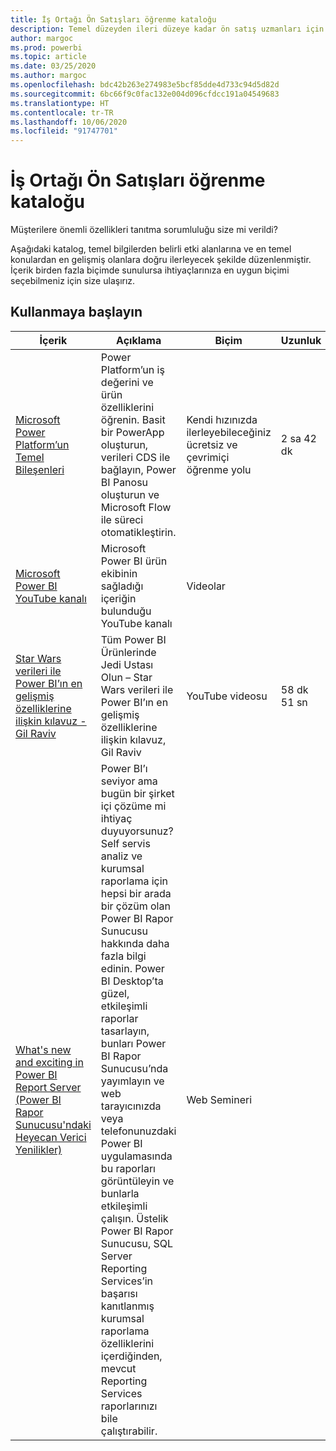 ```yaml
---
title: İş Ortağı Ön Satışları öğrenme kataloğu
description: Temel düzeyden ileri düzeye kadar ön satış uzmanları için Power Apps’e yönelik tüm eğitim seçeneklerini bulun.
author: margoc
ms.prod: powerbi
ms.topic: article
ms.date: 03/25/2020
ms.author: margoc
ms.openlocfilehash: bdc42b263e274983e5bcf85dde4d733c94d5d82d
ms.sourcegitcommit: 6bc66f9c0fac132e004d096cfdcc191a04549683
ms.translationtype: HT
ms.contentlocale: tr-TR
ms.lasthandoff: 10/06/2020
ms.locfileid: "91747701"
---
```

# <a name="partner-pre-sales-learning-catalog"></a>İş Ortağı Ön Satışları öğrenme kataloğu

Müşterilere önemli özellikleri tanıtma sorumluluğu size mi verildi? 

Aşağıdaki katalog, temel bilgilerden belirli etki alanlarına ve en temel konulardan en gelişmiş olanlara doğru ilerleyecek şekilde düzenlenmiştir. İçerik birden fazla biçimde sunulursa ihtiyaçlarınıza en uygun biçimi seçebilmeniz için size ulaşırız.

## <a name="get-started"></a>Kullanmaya başlayın<a name="get-started"></a>
| İçerik  | Açıklama | Biçim  | Uzunluk   |
|-------------------------------------------------------------------------------------------------------------------------------------|-------------------------------------------------------------------------------------------------------------------------------------------------------------------------------------------------------------------------------------------------------------------------------------------------------------------------------------------------------------------------------------------------------------------------------------------------------------------------------------------------------------------------------------------------------------------|---------------------------------------|-------------|
| [Microsoft Power Platform’un Temel Bileşenleri](/learn/paths/power-plat-fundamentals/)   | Power Platform’un iş değerini ve ürün özelliklerini öğrenin. Basit bir PowerApp oluşturun, verileri CDS ile bağlayın, Power BI Panosu oluşturun ve Microsoft Flow ile süreci otomatikleştirin.   | Kendi hızınızda ilerleyebileceğiniz ücretsiz ve çevrimiçi öğrenme yolu | 2 sa 42 dk   |
| [Microsoft Power BI YouTube kanalı](https://www.youtube.com/user/mspowerbi/videos)                                                 | Microsoft Power BI ürün ekibinin sağladığı içeriğin bulunduğu YouTube kanalı  | Videolar |             |
| [Star Wars verileri ile Power BI’ın en gelişmiş özelliklerine ilişkin kılavuz - Gil Raviv](https://www.youtube.com/watch?v=r0Qk5V8dvgg) | Tüm Power BI Ürünlerinde Jedi Ustası Olun – Star Wars verileri ile Power BI’ın en gelişmiş özelliklerine ilişkin kılavuz, Gil Raviv  | YouTube videosu   | 58 dk 51 sn |
| [What's new and exciting in Power BI Report Server (Power BI Rapor Sunucusu'ndaki Heyecan Verici Yenilikler)](https://info.microsoft.com/whats-new-powerbi-report-server-ondemand.html)       | Power BI’ı seviyor ama bugün bir şirket içi çözüme mi ihtiyaç duyuyorsunuz? Self servis analiz ve kurumsal raporlama için hepsi bir arada bir çözüm olan Power BI Rapor Sunucusu hakkında daha fazla bilgi edinin. Power BI Desktop’ta güzel, etkileşimli raporlar tasarlayın, bunları Power BI Rapor Sunucusu’nda yayımlayın ve web tarayıcınızda veya telefonunuzdaki Power BI uygulamasında bu raporları görüntüleyin ve bunlarla etkileşimli çalışın. Üstelik Power BI Rapor Sunucusu, SQL Server Reporting Services’in başarısı kanıtlanmış kurumsal raporlama özelliklerini içerdiğinden, mevcut Reporting Services raporlarınızı bile çalıştırabilir. | Web Semineri   |             |